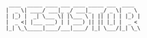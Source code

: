            ____  _____ ____ ___ ____ _____ ___  ____   
          |  _ \| ____/ ___|_ _/ ___|_   _/ _ \|  _ \  
          | |_) |  _| \___ \| |\___ \ | || | | | |_) | 
          |  _ <| |___ ___) | | ___) || || |_| |  _ <  
          |_| \_\_____|____/___|____/ |_| \___/|_| \_\ 
                                              
